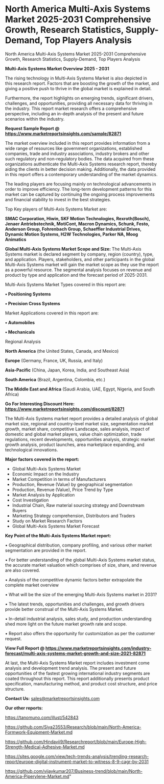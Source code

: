 # North America Multi-Axis Systems Market 2025-2031 Comprehensive Growth, Research Statistics, Supply-Demand,  Top Players Analysis
North America Multi-Axis Systems Market 2025-2031 Comprehensive Growth, Research Statistics, Supply-Demand,  Top Players Analysis

<Strong> Multi-Axis Systems Market Overview 2025 - 2031</strong>

The rising technology in Multi-Axis Systems Market is also depicted in this research report. Factors that are boosting the growth of the market, and giving a positive push to thrive in the global market is explained in detail.

Furthermore, the report highlights on emerging trends, significant drivers, challenges, and opportunities, providing all necessary data for thriving in the industry. This report market research offers a comprehensive perspective, including an in-depth analysis of the present and future scenarios within the industry.

<strong>Request Sample Report @ <a href=https://www.marketreportsinsights.com/sample/82871>https://www.marketreportsinsights.com/sample/82871</a></strong>

The market overview included in this report provides information from a wide range of resources like government organizations, established companies, trade and industry associations, industry brokers and other such regulatory and non-regulatory bodies. The data acquired from these organizations authenticate the Multi-Axis Systems research report, thereby aiding the clients in better decision making. Additionally, the data provided in this report offers a contemporary understanding of the market dynamics.

The leading players are focusing mainly on technological advancements in order to improve efficiency. The long-term development patterns for this market can be captured by continuing the ongoing process improvements and financial stability to invest in the best strategies.

Top Key players of Multi-Axis Systems Market are:

<strong>SMAC Corporation, Hiwin, SKF Motion Technologies, Rexroth(Bosch), Jenaer Antriebstechnik, MotiCont, Macron Dynamics, Schunk, Festo, Anderson Group, Fohrenbach Group, Schaeffler Industrial Drives, Dynamic Motion Systems, H2W Technologies, Parker NA, Moog Animatics</strong>

<strong><b>Global Multi-Axis Systems Market Scope and Size:</b></strong>
The Multi-Axis Systems market is declared segment by company, region (country), type, and application. Players, stakeholders, and other participants in the global Multi-Axis Systems market will gain the market scope as they use the report as a powerful resource. The segmental analysis focuses on revenue and product by type and application and the forecast period of 2025-2031.

Multi-Axis Systems Market Types covered in this report are:

<strong>• Positioning Systems

• Precision Cross Systems</strong>

Market Applications covered in this report are:

<strong>• Automobiles

• Mechanicals</strong> 

Regional Analysis

<strong>North America</strong> (the United States, Canada, and Mexico)

<strong>Europe</strong> (Germany, France, UK, Russia, and Italy)

<strong>Asia-Pacific</strong> (China, Japan, Korea, India, and Southeast Asia)

<strong>South America</strong> (Brazil, Argentina, Colombia, etc.)

<strong>The Middle East and Africa</strong> (Saudi Arabia, UAE, Egypt, Nigeria, and South Africa)

<strong>Go For Interesting Discount Here: <a href=https://www.marketreportsinsights.com/discount/82871>https://www.marketreportsinsights.com/discount/82871</a></strong>

The Multi-Axis Systems market report provides a detailed analysis of global market size, regional and country-level market size, segmentation market growth, market share, competitive Landscape, sales analysis, impact of domestic and global market players, value chain optimization, trade regulations, recent developments, opportunities analysis, strategic market growth analysis, product launches, area marketplace expanding, and technological innovations.

<strong><b>Major factors covered in the report:</b></strong>
<ul>
  <li>Global Multi-Axis Systems Market </li>
  <li>Economic Impact on the Industry</li>
  <li>Market Competition in terms of Manufacturers</li>
  <li>Production, Revenue (Value) by geographical segmentation</li>
  <li>Production, Revenue (Value), Price Trend by Type</li>
  <li>Market Analysis by Application</li>
  <li>Cost Investigation</li>
  <li>Industrial Chain, Raw material sourcing strategy and Downstream Buyers</li>
  <li>Marketing Strategy comprehension, Distributors and Traders</li>
  <li>Study on Market Research Factors</li>
  <li>Global Multi-Axis Systems Market Forecast</li>
</ul>

<strong><b>Key Point of the Multi-Axis Systems Market report:</b></strong>

• Geographical distribution, company profiling, and various other market segmentation are provided in the report.

• For better understanding of the global Multi-Axis Systems market status, the accurate market valuation which comprises of size, share, and revenue are also covered.

• Analysis of the competitive dynamic factors better extrapolate the complete market overview

• What will be the size of the emerging Multi-Axis Systems market in 2031?

• The latest trends, opportunities and challenges, and growth drivers provide better construal of the Multi-Axis Systems Market.

• In-detail industrial analysis, sales study, and production understanding shed more light on the future market growth rate and scope.

• Report also offers the opportunity for customization as per the customer request.

<strong><b>View Full Report @ <a href=https://www.marketreportsinsights.com/industry-forecast/multi-axis-systems-market-growth-and-size-2021-82871>https://www.marketreportsinsights.com/industry-forecast/multi-axis-systems-market-growth-and-size-2021-82871</a></b></strong>


At last, the Multi-Axis Systems Market report includes investment come analysis and development trend analysis. The present and future opportunities of the fastest growing international industry segments are coated throughout this report. This report additionally presents product specification, manufacturing method, and product cost structure, and price structure.

<strong>Contact Us:</strong>
sales@marketreportsinsights.com

<strong>Our other reports:</strong>

<a href=https://tanomuno.com/illust/542843>https://tanomuno.com/illust/542843</a>

<a href=https://github.com/Siya23553/Research/blob/main/North-America-Formwork-Equipment-Market.md>https://github.com/Siya23553/Research/blob/main/North-America-Formwork-Equipment-Market.md</a>

<a href=https://github.com/Hindavii9/Researchreport/blob/main/Europe-High-Strength-Medical-Adhesive-Market.md>https://github.com/Hindavii9/Researchreport/blob/main/Europe-High-Strength-Medical-Adhesive-Market.md</a>

<a href=https://sites.google.com/view/tech-trends-analysis/trending-research-report/europe-digital-instrument-market-to-witness-8-9-cagr-by-2031>https://sites.google.com/view/tech-trends-analysis/trending-research-report/europe-digital-instrument-market-to-witness-8-9-cagr-by-2031</a>

<a href=https://github.com/vijaykumar207/Business-trend/blob/main/North-America-Piperylene-Market.md>https://github.com/vijaykumar207/Business-trend/blob/main/North-America-Piperylene-Market.md</a>"
